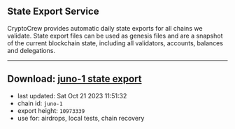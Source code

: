 ## State Export Service
CryptoCrew provides automatic daily state exports for all chains we validate. State export files can be used as genesis files and are a snapshot of the current blockchain state, including all validators, accounts, balances and delegations.

---
**Download: [juno-1 state export](https://dl.ccvalidators.com/SERVICE/juno/juno-1_export_10973339.json)**
---

- last updated: Sat Oct 21 2023 11:51:32
- chain id: `juno-1`
- export height: `10973339`
- use for: airdrops, local tests, chain recovery
